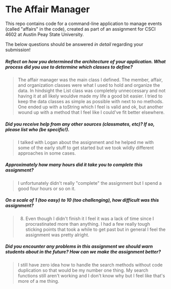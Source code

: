 # The Affair Manager

This repo contains code for a command-line application to manage events (called "affairs" in the code), created as part of an assignment for CSCI 4602 at Austin Peay State University.

The below questions should be answered _in detail_ regarding your submission!

##### Reflect on how you determined the architecture of your application. What process did you use to determine which classes to define? #####
> The affair manager was the main class I defined. The member, affair, and organization classes were what I used to hold and organize the data. In hindsight the List class was completely unneccessary and not having it at all likely wouldve made my life a good bit easier. I tried to keep the data classes as simple as possible with next to no methods. One ended up with a toString which I feel is valid and ok, but another wound up with a method that I feel like I could've fit better elsewhere. 


##### Did you receive help from any other sources (classmates, etc)? If so, please list who (be specific!). #####
> I talked with Logan about the assignment and he helped me with some of the early stuff to get started but we took wildly different approaches in some cases. 

##### Approximately how many hours did it take you to complete this assignment? #####
> I unfortunately didn't really "complete" the assignment but I spend a good four hours or so on it.


##### On a scale of 1 (too easy) to 10 (too challenging), how difficult was this assignment? #####
> 8. Even though I didn't finish it I feel it was a lack of time since I procrastinated more than anything. I had a few really tough sticking points that took a while to get past but in general I feel the assignment was pretty alright. 


##### Did you encounter any problems in this assignment we should warn students about in the future? How can we make the assignment better? #####
> I still have zero idea how to handle the search methods without code duplication so that would be my number one thing. My search functions still aren't working and I don't know why but I feel like that's more of a me thing. 

